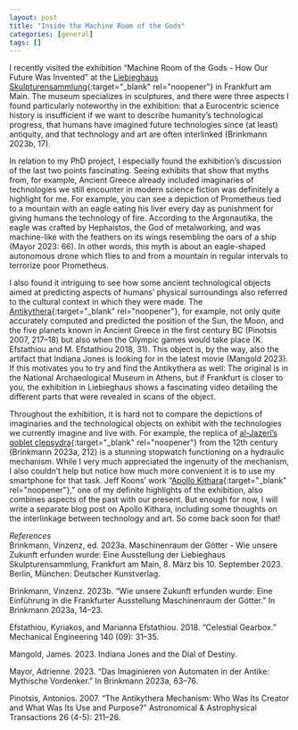 ```yaml
---
layout: post
title: "Inside the Machine Room of the Gods"
categories: [general]
tags: []
---
```


I recently visited the exhibition “Machine Room of the Gods - How Our Future Was Invented” at the [Liebieghaus Skulpturensammlung](https://www.liebieghaus.de/en){:target="_blank" rel="noopener"} in Frankfurt am Main. The museum specializes in sculptures, and there were three aspects I found particularly noteworthy in the exhibition: that a Eurocentric science history is insufficient if we want to describe humanity’s technological progress, that humans have imagined future technologies since (at least) antiquity, and that technology and art are often interlinked (Brinkmann 2023b, 17). 

In relation to my PhD project, I especially found the exhibition’s discussion of the last two points fascinating. Seeing exhibits that show that myths from, for example, Ancient Greece already included imaginaries of technologies we still encounter in modern science fiction was definitely a highlight for me. For example, you can see a depiction of Prometheus tied to a mountain with an eagle eating his liver every day as punishment for giving humans the technology of fire. According to the Argonautika, the eagle was crafted by Hephaistos, the God of metalworking, and was machine-like with the feathers on its wings resembling the oars of a ship (Mayor 2023: 66). In other words, this myth is about an eagle-shaped autonomous drone which flies to and from a mountain in regular intervals to terrorize poor Prometheus.

I also found it intriguing to see how some ancient technological objects aimed at predicting aspects of humans’ physical surroundings also referred to the cultural context in which they were made. The [Antikythera](https://www.liebieghaus.de/sites/default/files/styles/gallery-xxl/public/gallery/lh_presse_tony_freeth_rek.jpg?itok=8UwFMiLO){:target="_blank" rel="noopener"}, for example, not only quite accurately computed and predicted the position of the Sun, the Moon, and the five planets known in Ancient Greece in the first century BC (Pinotsis 2007, 217–18) but also when the Olympic games would take place (K. Efstathiou and M. Efstathiou 2018, 31). This object is, by the way, also the artifact that Indiana Jones is looking for in the latest movie (Mangold 2023). If this motivates you to try and find the Antikythera as well: The original is in the National Archaeological Museum in Athens, but if Frankfurt is closer to you, the exhibition in Liebieghaus shows a fascinating video detailing the different parts that were revealed in scans of the object.

Throughout the exhibition, it is hard not to compare the depictions of imaginaries and the technological objects on exhibit with the technologies we currently imagine and live with. For example, the replica of [al-Jazerî’s goblet clepsydra](https://artsandculture.google.com/asset/al-jazari-s-scribe-clock/DgEM9AXsomoGOg){:target="_blank" rel="noopener"} from the 12th century (Brinkmann 2023a, 212) is a stunning stopwatch functioning on a hydraulic mechanism. While I very much appreciated the ingenuity of the mechanism, I also couldn’t help but notice how much more convenient it is to use my smartphone for that task. Jeff Koons’ work “[Apollo Kithara](https://www.liebieghaus.de/sites/default/files/styles/gallery-xxl/public/gallery/lh_presse_jeff-koons_apollo.jpg?itok=ukgMQh1v){:target="_blank" rel="noopener"},” one of my definite highlights of the exhibition, also combines aspects of the past with our present. But enough for now, I will write a separate blog post on Apollo Kithara, including some thoughts on the interlinkage between technology and art. So come back soon for that!

*References* \
Brinkmann, Vinzenz, ed. 2023a. Maschinenraum der Götter - Wie unsere Zukunft erfunden wurde: Eine Ausstellung der Liebieghaus Skulpturensammlung, Frankfurt am Main, 8. März bis 10. September 2023. Berlin, München: Deutscher Kunstverlag. 

Brinkmann, Vinzenz. 2023b. “Wie unsere Zukunft erfunden wurde: Eine Einführung in die Frankfurter Ausstellung Maschinenraum der Götter.” In Brinkmann 2023a, 14–23. 

Efstathiou, Kyriakos, and Marianna Efstathiou. 2018. “Celestial Gearbox.” Mechanical Engineering 140 (09): 31–35. 

Mangold, James. 2023. Indiana Jones and the Dial of Destiny. 

Mayor, Adrienne. 2023. “Das Imaginieren von Automaten in der Antike: Mythische Vordenker.” In Brinkmann 2023a, 63–76. 

Pinotsis, Antonios. 2007. “The Antikythera Mechanism: Who Was Its Creator and What Was Its Use and Purpose?” Astronomical & Astrophysical Transactions 26 (4-5): 211–26. 
